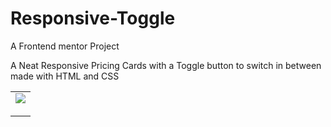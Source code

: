 # Responsive-Toggle
A Frontend mentor Project 

A Neat Responsive Pricing Cards with a Toggle button to switch in between made with HTML and CSS
<table>
  <tr>
    <p-align='center'>
    <td><img src='![image](https://user-images.githubusercontent.com/48892912/165007098-b5639c93-861e-42ed-9b8b-bde640713a5e.png)'</td>
      </p>
  </tr>

</table>


